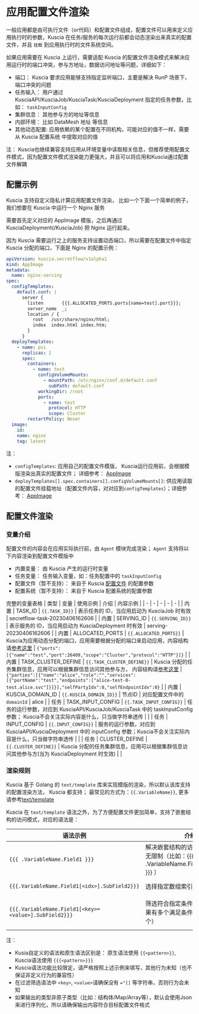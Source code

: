 # 应用配置文件渲染

一般应用都是由可执行文件（or代码）和配置文件组成，配置文件可以用来定义应用执行时的参数，Kuscia 在任务/服务的每次运行前都会动态渲染出来真实的配置文件，并且 `挂载` 到应用执行时的文件系统空间。

如果应用需要在 Kuscia 上运行，需要适配 Kuscia 的配置文件渲染模式来解决应用运行时的端口冲突，参与方地址，数据访问地址等问题，详细如下：
- 端口： Kuscia 要求应用能够支持指定监听端口，主要是解决 RunP 场景下，端口冲突的问题
- 任务输入： 用户通过 KusciaAPI/KusciaJob/KusciaTask/KusciaDeployment 指定的任务参数，比如： `taskInputConfig`
- 集群信息： 其他参与方的地址等信息
- 内部环境： 比如 DataMesh 地址 等信息
- 其他动态配置: 应用依赖的某个配置在不同机构，可能对应的值不一样，需要从 Kuscia 配置系统 中提取对应的值

注： Kuscia也继续兼容支持应用从环境变量中读取相关信息，但推荐使用配置文件模式，因为配置文件模式渲染能力更强大，并且可以将应用和Kuscia通过配置文件解耦

## 配置示例
Kuscia 支持自定义隐私计算应用配置文件渲染， 比如一个下面一个简单的例子，我们想要在 Kuscia 中运行一个 Nginx 服务

需要首先定义对应的 AppImage 模版，之后再通过 KusciaDeployment(/KusciaJob) 把 Nginx 运行起来。

因为 Kuscia 需要运行之上的服务支持设置动态端口，所以需要在配置文件中指定 Kuscia 分配的端口，下面是 Nginx 的配置示例：

```yaml
apiVersion: kuscia.secretflow/v1alpha1
kind: AppImage
metadata:
  name: nginx-serving
spec:
  configTemplates:
    default.conf: |
      server {
        listen       {{{.ALLOCATED_PORTS.ports[name=test].port}}};
        server_name  _;
        location / {
          root   /usr/share/nginx/html;
          index  index.html index.htm;
        }
      }
  deployTemplates:
    - name: psi
      replicas: 1
      spec:
        containers:
          - name: test
            configVolumeMounts:
              - mountPath: /etc/nginx/conf.d/default.conf
                subPath: default.conf
            workingDir: /root
            ports:
              - name: test
                protocol: HTTP
                scope: Cluster
        restartPolicy: Never
  image:
    id:
    name: nginx
    tag: latest


```

注：
- `configTemplates`: 应用自己的配置文件模版， Kuscia运行应用前，会根据模版渲染出真实的配置文件； 详细参考： [AppImage](../reference/concepts/appimage_cn.md)
- `deployTemplates[].spec.containers[].configVolumeMounts[]`: 供应用读取的配置文件挂载地址（配置文件内容，对对应到`configTemplates`）；详细参考： [AppImage](../reference/concepts/appimage_cn.md)

## 配置文件渲染

### 变量介绍
配置文件的内容会在应用实际执行前，由 `Agent` 模块完成渲染； `Agent` 支持将以下内容渲染到配置文件模版中
- 内置变量： 由 Kuscia 产生的运行时变量
- 任务变量： 任务输入变量，如：任务配置中的 `taskInputConfig`
- 配置文件（暂不支持）： 来自于 Kuscia [配置文件](../deployment/kuscia_config_cn.md) 的配置参数
- 配置系统（暂不支持）： 来自于 Kuscia 配置系统的配置参数


完整的变量表格
| 类型 | 变量 | 使用示例 | 介绍 | 内容示例 |
| - | - | - | - | - |
| 内置 | TASK_ID | `{{.TASK_ID}}` | 表示任务的 ID，当应用启动为 KusciaJob 时有效 | secretflow-task-20230406162606 |
| 内置 | SERVING_ID | `{{.SERVING_ID}}` | 表示服务的 ID，当应用启动为 KusciaDeployment 时有效 | serving-20230406162606 |
| 内置 | ALLOCATED_PORTS | `{{.ALLOCATED_PORTS}}` | Kuscia为应用动态分配的端口，应用需要根据分配的端口来启动应用，内容结构请[参考这里](https://github.com/secretflow/kuscia/blob/main/proto/api/v1alpha1/appconfig/app_config.proto#L67) | `{"ports":[{"name":"test","port":26409,"scope":"Cluster","protocol":"HTTP"}]}` |
| 内置 | TASK_CLUSTER_DEFINE | `{{.TASK_CLUSTER_DEFINE}}` |  Kuscia 分配的任务集群信息，应用可以根据集群信息访问其他参与方， 内容结构请[参考这里](https://github.com/secretflow/kuscia/blob/main/proto/api/v1alpha1/appconfig/app_config.proto#L41) | `{"parties":[{"name":"alice","role":"","services":[{"portName":"test","endpoints":["alice-test-0-test.alice.svc"]}]}],"selfPartyIdx":0,"selfEndpointIdx":0}` |
| 内置 | KUSCIA_DOMAIN_ID | `{{.KUSCIA_DOMAIN_ID}}` | 节点ID | 对应配置文件中的 `domainId` | alice |
| 任务 | TASK_INPUT_CONFIG | `{{.TASK_INPUT_CONFIG}}` | 任务的运行参数，对应到 KusciaAPI/KusciaJob/KusciaTask 中的 taskInputConfig 参数； Kuscia不会关注实际内容是什么，只当做字符串透传 | |
| 任务 | INPUT_CONFIG | `{{.INPUT_CONFIG}}` | 服务的运行参数，对应到 KusciaAPI/KusciaDeployment 中的 inputConfig 参数；Kuscia不会关注实际内容是什么，只当做字符串透传 |  |
| 任务 | CLUSTER_DEFINE | `{{.CLUSTER_DEFINE}}` | Kuscia 分配的任务集群信息，应用可以根据集群信息访问其他参与方(当为 KusciaDeployment 时生效) |  |


### 渲染规则
Kuscia 基于 Golang 的 `text/template` 库来实现模版的渲染，所以默认该库支持的配置渲染方法， Kuscia 都支持； 最常见的方式为：`{{.VariableName}}`, 更多请参考[text/template](https://pkg.go.dev/text/template)

Kuscia 在 `text/template` 语法之外，为了方便配置文件更加简单，支持了嵌套结构的访问模式，对应的语法是：

| 语法示例 | 介绍 | 示例 |
| - | - | - |
| `{{{ .VariableName.Field1 }}}` | 解决嵌套结构的访问，嵌套层次暂无限制（比如：{{{ .VariableName.Field1.SubField2 }}} ） | 参考上文中的 `TASK_CLUSTER_DEFINE`， 可以使用 `{{{.TASK_CLUSTER_DEFINE.selfPartyIdx}}}` |
| `{{{.VariableName.Field1[<idx>].SubField2}}}` | 选择指定数组索引的元素 | 参考上文中的 `TASK_CLUSTER_DEFINE`， 可以使用 `{{{.TASK_CLUSTER_DEFINE.parties[0].name}}}` |
| `{{{.VariableName.Field1[<key>=<value>].SubField2}}}` | 筛选符合指定条件的数组元素（如果有多个满足条件，只选择第一个） | 参考上文中的 `TASK_CLUSTER_DEFINE`， 可以使用 `{{{.TASK_CLUSTER_DEFINE.parties[name=alice].role}}}` 来查找 `TASK_CLUSTER_DEFINE.parties`所有元素中，满足 `name` 值为 `alice`的元素 |

注：
- Kusia自定义的语法和原生语法区别是： 原生语法使用 `{{<pattern>}}`, Kuscia语法使用 `{{{<pattern>}}}`
- Kuscia语法功能比较限定，请严格按照上述示例来填写，其他行为未知（也不保证非定义行为的兼容性）
- 在过滤筛选语法中 `<key>`, `<value>`请确保没有 `="[]` 等字符串，否则行为会未知
- 如果输出的类型非原子类型（比如：结构体/Map/Array等），默认会使用Json来进行序列化，所以请确保输出内容符合目标配置文件格式